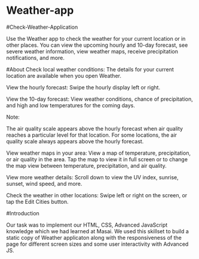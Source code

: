 # Weather-app
#Check-Weather-Application

Use the Weather app to check the weather for your current location or in other places. You can view the upcoming hourly and 10-day forecast, see severe weather information, view weather maps, receive precipitation notifications, and more.

#About
Check local weather conditions: The details for your current location are available when you open Weather.

View the hourly forecast: Swipe the hourly display left or right.

View the 10-day forecast: View weather conditions, chance of precipitation, and high and low temperatures for the coming days.

Note: 

The air quality scale appears above the hourly forecast when air quality reaches a particular level for that location. For some locations, the air quality scale always appears above the hourly forecast.

View weather maps in your area: View a map of temperature, precipitation, or air quality in the area. Tap the map to view it in full screen or to change the map view between temperature, precipitation, and air quality.

View more weather details: Scroll down to view the UV index, sunrise, sunset, wind speed, and more.

Check the weather in other locations: Swipe left or right on the screen, or tap the Edit Cities button.


#Introduction

Our task was to implement our HTML, CSS, Advanced JavaScript knowledge which we had learned at Masai. We used this skillset to build a static copy of Weather applicaton along with the responsiveness of the page for different screen sizes and some user interactivity with Advanced JS.
